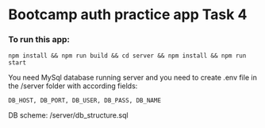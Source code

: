 # Bootcamp auth practice app Task 4

### To run this app: 

`npm install && npm run build && cd server && npm install && npm run start`

You need MySql database running server and you need to create .env file in the /server folder with according fields:

`
DB_HOST, DB_PORT, DB_USER, DB_PASS, DB_NAME
`

DB scheme: /server/db_structure.sql
